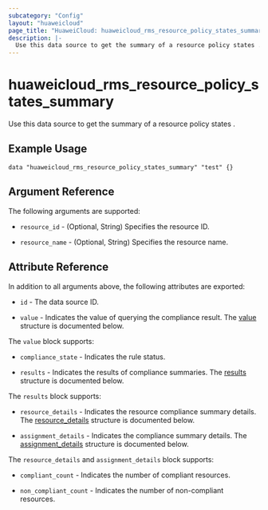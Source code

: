 ```yaml
---
subcategory: "Config"
layout: "huaweicloud"
page_title: "HuaweiCloud: huaweicloud_rms_resource_policy_states_summary"
description: |-
  Use this data source to get the summary of a resource policy states .
---
```


# huaweicloud_rms_resource_policy_states_summary

Use this data source to get the summary of a resource policy states .

## Example Usage

```hcl
data "huaweicloud_rms_resource_policy_states_summary" "test" {}
```

## Argument Reference

The following arguments are supported:

* `resource_id` - (Optional, String) Specifies the resource ID.

* `resource_name` - (Optional, String) Specifies the resource name.

## Attribute Reference

In addition to all arguments above, the following attributes are exported:

* `id` - The data source ID.

* `value` - Indicates the value of querying the compliance result.
  The [value](#value_struct) structure is documented below.

<a name="value_struct"></a>
The `value` block supports:

* `compliance_state` - Indicates the rule status.

* `results` - Indicates the results of compliance summaries.
  The [results](#results_struct) structure is documented below.

<a name="results_struct"></a>
The `results` block supports:

* `resource_details` - Indicates the resource compliance summary details.
  The [resource_details](#results_details_struct) structure is documented below.

* `assignment_details` - Indicates the compliance summary details.
  The [assignment_details](#results_details_struct) structure is documented below.

<a name="results_details_struct"></a>
The `resource_details` and `assignment_details` block supports:

* `compliant_count` - Indicates the number of compliant resources.

* `non_compliant_count` - Indicates the number of non-compliant resources.
